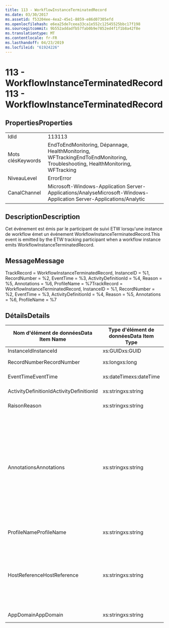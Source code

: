```yaml
---
title: 113 - WorkflowInstanceTerminatedRecord
ms.date: 03/30/2017
ms.assetid: f53204ee-4ea2-45e1-8859-e86d07305efd
ms.openlocfilehash: e6ea25de7ceea33ca1e552c12545525bbc17f198
ms.sourcegitcommit: 9b552addadfb57fab0b9e7852ed4f1f1b8a42f8e
ms.translationtype: MT
ms.contentlocale: fr-FR
ms.lasthandoff: 04/23/2019
ms.locfileid: "61924226"
---
```

# <a name="113---workflowinstanceterminatedrecord"></a><span data-ttu-id="87fa9-102">113 - WorkflowInstanceTerminatedRecord</span><span class="sxs-lookup"><span data-stu-id="87fa9-102">113 - WorkflowInstanceTerminatedRecord</span></span>
## <a name="properties"></a><span data-ttu-id="87fa9-103">Properties</span><span class="sxs-lookup"><span data-stu-id="87fa9-103">Properties</span></span>  
  
|||  
|-|-|  
|<span data-ttu-id="87fa9-104">Id</span><span class="sxs-lookup"><span data-stu-id="87fa9-104">Id</span></span>|<span data-ttu-id="87fa9-105">113</span><span class="sxs-lookup"><span data-stu-id="87fa9-105">113</span></span>|  
|<span data-ttu-id="87fa9-106">Mots clés</span><span class="sxs-lookup"><span data-stu-id="87fa9-106">Keywords</span></span>|<span data-ttu-id="87fa9-107">EndToEndMonitoring, Dépannage, HealthMonitoring, WFTracking</span><span class="sxs-lookup"><span data-stu-id="87fa9-107">EndToEndMonitoring, Troubleshooting, HealthMonitoring, WFTracking</span></span>|  
|<span data-ttu-id="87fa9-108">Niveau</span><span class="sxs-lookup"><span data-stu-id="87fa9-108">Level</span></span>|<span data-ttu-id="87fa9-109">Error</span><span class="sxs-lookup"><span data-stu-id="87fa9-109">Error</span></span>|  
|<span data-ttu-id="87fa9-110">Canal</span><span class="sxs-lookup"><span data-stu-id="87fa9-110">Channel</span></span>|<span data-ttu-id="87fa9-111">Microsoft-Windows-Application Server-Applications/Analyse</span><span class="sxs-lookup"><span data-stu-id="87fa9-111">Microsoft-Windows-Application Server-Applications/Analytic</span></span>|  
  
## <a name="description"></a><span data-ttu-id="87fa9-112">Description</span><span class="sxs-lookup"><span data-stu-id="87fa9-112">Description</span></span>  
 <span data-ttu-id="87fa9-113">Cet événement est émis par le participant de suivi ETW lorsqu'une instance de workflow émet un événement WorkflowInstanceTerminatedRecord.</span><span class="sxs-lookup"><span data-stu-id="87fa9-113">This event is emitted by the ETW tracking participant when a workflow instance emits WorkflowInstanceTerminatedRecord.</span></span>  
  
## <a name="message"></a><span data-ttu-id="87fa9-114">Message</span><span class="sxs-lookup"><span data-stu-id="87fa9-114">Message</span></span>  
 <span data-ttu-id="87fa9-115">TrackRecord = WorkflowInstanceTerminatedRecord, InstanceID = %1, RecordNumber = %2, EventTime = %3, ActivityDefinitionId = %4, Reason = %5, Annotations = %6, ProfileName = %7</span><span class="sxs-lookup"><span data-stu-id="87fa9-115">TrackRecord = WorkflowInstanceTerminatedRecord, InstanceID = %1, RecordNumber = %2, EventTime = %3, ActivityDefinitionId = %4, Reason = %5, Annotations = %6, ProfileName = %7</span></span>  
  
## <a name="details"></a><span data-ttu-id="87fa9-116">Détails</span><span class="sxs-lookup"><span data-stu-id="87fa9-116">Details</span></span>  
  
|<span data-ttu-id="87fa9-117">Nom d'élément de données</span><span class="sxs-lookup"><span data-stu-id="87fa9-117">Data Item Name</span></span>|<span data-ttu-id="87fa9-118">Type d'élément de données</span><span class="sxs-lookup"><span data-stu-id="87fa9-118">Data Item Type</span></span>|<span data-ttu-id="87fa9-119">Description</span><span class="sxs-lookup"><span data-stu-id="87fa9-119">Description</span></span>|  
|--------------------|--------------------|-----------------|  
|<span data-ttu-id="87fa9-120">InstanceId</span><span class="sxs-lookup"><span data-stu-id="87fa9-120">InstanceId</span></span>|<span data-ttu-id="87fa9-121">xs:GUID</span><span class="sxs-lookup"><span data-stu-id="87fa9-121">xs:GUID</span></span>|<span data-ttu-id="87fa9-122">ID d'instance pour le workflow</span><span class="sxs-lookup"><span data-stu-id="87fa9-122">The instance id for the workflow</span></span>|  
|<span data-ttu-id="87fa9-123">RecordNumber</span><span class="sxs-lookup"><span data-stu-id="87fa9-123">RecordNumber</span></span>|<span data-ttu-id="87fa9-124">xs:long</span><span class="sxs-lookup"><span data-stu-id="87fa9-124">xs:long</span></span>|<span data-ttu-id="87fa9-125">Numéro de séquence de l'enregistrement émis.</span><span class="sxs-lookup"><span data-stu-id="87fa9-125">The sequence number of the emitted record</span></span>|  
|<span data-ttu-id="87fa9-126">EventTime</span><span class="sxs-lookup"><span data-stu-id="87fa9-126">EventTime</span></span>|<span data-ttu-id="87fa9-127">xs:dateTime</span><span class="sxs-lookup"><span data-stu-id="87fa9-127">xs:dateTime</span></span>|<span data-ttu-id="87fa9-128">Heure au format UTC à laquelle l'événement a été émis</span><span class="sxs-lookup"><span data-stu-id="87fa9-128">The time in UTC when the event was emitted</span></span>|  
|<span data-ttu-id="87fa9-129">ActivityDefinitionId</span><span class="sxs-lookup"><span data-stu-id="87fa9-129">ActivityDefinitionId</span></span>|<span data-ttu-id="87fa9-130">xs:string</span><span class="sxs-lookup"><span data-stu-id="87fa9-130">xs:string</span></span>|<span data-ttu-id="87fa9-131">Nom de l'activité racine dans le workflow</span><span class="sxs-lookup"><span data-stu-id="87fa9-131">The name of the root activity in the workflow</span></span>|  
|<span data-ttu-id="87fa9-132">Raison</span><span class="sxs-lookup"><span data-stu-id="87fa9-132">Reason</span></span>|<span data-ttu-id="87fa9-133">xs:string</span><span class="sxs-lookup"><span data-stu-id="87fa9-133">xs:string</span></span>|<span data-ttu-id="87fa9-134">Raison pour laquelle le workflow a été terminé</span><span class="sxs-lookup"><span data-stu-id="87fa9-134">The reason the workflow was terminated</span></span>|  
|<span data-ttu-id="87fa9-135">Annotations</span><span class="sxs-lookup"><span data-stu-id="87fa9-135">Annotations</span></span>|<span data-ttu-id="87fa9-136">xs:string</span><span class="sxs-lookup"><span data-stu-id="87fa9-136">xs:string</span></span>|<span data-ttu-id="87fa9-137">Annotations ayant été ajoutées à cet événement.</span><span class="sxs-lookup"><span data-stu-id="87fa9-137">The annotations that were added to this event.</span></span>  <span data-ttu-id="87fa9-138">Les valeurs sont stockées dans un élément xml au format \<éléments >\< nom de l’élément = « annotationName » type = "> annotationValue\</élément > \< /éléments >.</span><span class="sxs-lookup"><span data-stu-id="87fa9-138">The values are stored in an xml element in the format \<items>\< item  name = "annotationName" type="System.String">annotationValue\</item>\</items>.</span></span>  <span data-ttu-id="87fa9-139">Si aucune annotation n’est spécifiée, la chaîne contient \<éléments / >.</span><span class="sxs-lookup"><span data-stu-id="87fa9-139">If no annotations are specified then the string contains \<items/>.</span></span> <span data-ttu-id="87fa9-140">La taille d'événement ETW est limitée par la taille de la mémoire tampon ETW ou par la charge utile maximale pour un événement ETW.</span><span class="sxs-lookup"><span data-stu-id="87fa9-140">The ETW event size is limited by the ETW buffer size or the max payload for an ETW event.</span></span> <span data-ttu-id="87fa9-141">Si la taille de l’événement dépasse les limites ETW, l’événement est tronqué en supprimant les annotations et en remplaçant la valeur de l’annotation avec \<éléments >... \</Items >.</span><span class="sxs-lookup"><span data-stu-id="87fa9-141">If the size of the event exceeds the ETW limits, then the event is truncated by dropping the annotations and replacing the annotation value with \<items>...\</items>.</span></span>|  
|<span data-ttu-id="87fa9-142">ProfileName</span><span class="sxs-lookup"><span data-stu-id="87fa9-142">ProfileName</span></span>|<span data-ttu-id="87fa9-143">xs:string</span><span class="sxs-lookup"><span data-stu-id="87fa9-143">xs:string</span></span>|<span data-ttu-id="87fa9-144">Nom ou modèle de suivi qui a provoqué l'émission de cet événement</span><span class="sxs-lookup"><span data-stu-id="87fa9-144">The name or the tracking profile that resulted in this event being emitted</span></span>|  
|<span data-ttu-id="87fa9-145">HostReference</span><span class="sxs-lookup"><span data-stu-id="87fa9-145">HostReference</span></span>|<span data-ttu-id="87fa9-146">xs:string</span><span class="sxs-lookup"><span data-stu-id="87fa9-146">xs:string</span></span>|<span data-ttu-id="87fa9-147">Pour les services hébergés sur le Web, ce champ identifie de manière unique le service dans la hiérarchie Web.</span><span class="sxs-lookup"><span data-stu-id="87fa9-147">For web hosted services, this field uniquely identifies the service in the web hierarchy.</span></span>  <span data-ttu-id="87fa9-148">Son format est défini en tant que « chemin d’accès virtuel de Site Web nom Application&#124;chemin d’accès virtuel du Service&#124;ServiceName' exemple : « Default Web Site/CalculatorApplication&#124;/CalculatorService.svc&#124;CalculatorService »</span><span class="sxs-lookup"><span data-stu-id="87fa9-148">Its format is defined as 'Web Site Name Application Virtual Path&#124;Service Virtual Path&#124;ServiceName' Example: 'Default Web Site/CalculatorApplication&#124;/CalculatorService.svc&#124;CalculatorService'</span></span>|  
|<span data-ttu-id="87fa9-149">AppDomain</span><span class="sxs-lookup"><span data-stu-id="87fa9-149">AppDomain</span></span>|<span data-ttu-id="87fa9-150">xs:string</span><span class="sxs-lookup"><span data-stu-id="87fa9-150">xs:string</span></span>|<span data-ttu-id="87fa9-151">Chaîne retournée par AppDomain.CurrentDomain.FriendlyName.</span><span class="sxs-lookup"><span data-stu-id="87fa9-151">The string returned by AppDomain.CurrentDomain.FriendlyName.</span></span>|
